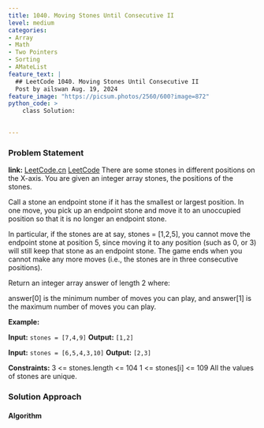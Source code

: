 ```yaml
---
title: 1040. Moving Stones Until Consecutive II
level: medium
categories:
- Array
- Math
- Two Pointers
- Sorting
- AMateList
feature_text: |
  ## LeetCode 1040. Moving Stones Until Consecutive II
  Post by ailswan Aug. 19, 2024
feature_image: "https://picsum.photos/2560/600?image=872"
python_code: >
    class Solution:
   

---
```


### Problem Statement
**link:**
[LeetCode.cn](https://leetcode.cn/problems/moving-stones-until-consecutive-ii/)
[LeetCode](https://leetcode.com/moving-stones-until-consecutive-ii/)
There are some stones in different positions on the X-axis. You are given an integer array stones, the positions of the stones.

Call a stone an endpoint stone if it has the smallest or largest position. In one move, you pick up an endpoint stone and move it to an unoccupied position so that it is no longer an endpoint stone.

In particular, if the stones are at say, stones = [1,2,5], you cannot move the endpoint stone at position 5, since moving it to any position (such as 0, or 3) will still keep that stone as an endpoint stone.
The game ends when you cannot make any more moves (i.e., the stones are in three consecutive positions).

Return an integer array answer of length 2 where:

answer[0] is the minimum number of moves you can play, and
answer[1] is the maximum number of moves you can play.


**Example:**

**Input:** `stones = [7,4,9]`
**Output:** `[1,2]`

**Input:** `stones = [6,5,4,3,10]`
**Output:** `[2,3]`

**Constraints:**
3 <= stones.length <= 104
1 <= stones[i] <= 109
All the values of stones are unique.

### Solution Approach
 
#### Algorithm
 
